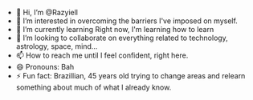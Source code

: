 - 👋 Hi, I’m @Razyiell
- 👀 I’m interested in overcoming the barriers I've imposed on myself.
- 🌱 I’m currently learning Right now, I'm learning how to learn
- 💞️ I’m looking to collaborate on everything related to technology, astrology, space, mind...
- 📫 How to reach me until I feel confident, right here.
- 😄 Pronouns: Bah
- ⚡ Fun fact: Brazillian, 45 years old trying to change areas and relearn something about much of what I already know.

<!---
Razyiell/Razyiell is a ✨ special ✨ repository because its `README.md` (this file) appears on your GitHub profile.
You can click the Preview link to take a look at your changes.
--->
